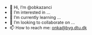 - 👋 Hi, I’m @obkazanci
- 👀 I’m interested in ...
- 🌱 I’m currently learning ...
- 💞️ I’m looking to collaborate on ...
- 📫 How to reach me: onka@byg.dtu.dk

<!---
obkazanci/obkazanci is a ✨ special ✨ repository because its `README.md` (this file) appears on your GitHub profile.
You can click the Preview link to take a look at your changes.
--->
